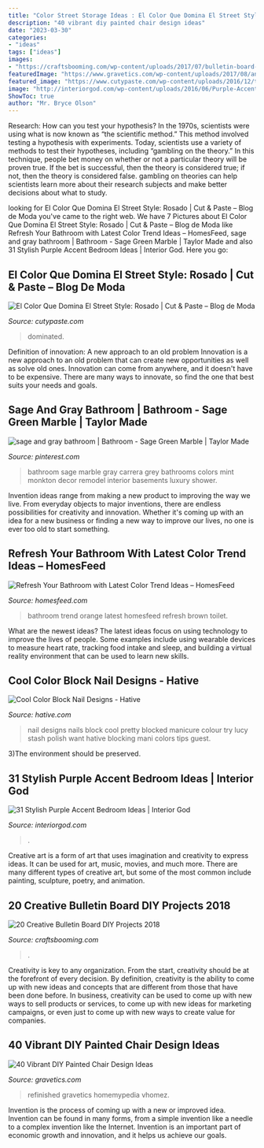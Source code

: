 ```yaml
---
title: "Color Street Storage Ideas : El Color Que Domina El Street Style: Rosado"
description: "40 vibrant diy painted chair design ideas"
date: "2023-03-30"
categories:
- "ideas"
tags: ["ideas"]
images:
- "https://craftsbooming.com/wp-content/uploads/2017/07/bulletin-board-diy/9-bulletin-board-diy-projects.jpg"
featuredImage: "https://www.gravetics.com/wp-content/uploads/2017/08/antique-chair.jpg"
featured_image: "https://www.cutypaste.com/wp-content/uploads/2016/12/the-color-that-dominated-the-street-style-scene-in-2016-1978620-1479263283.600x0c.jpg"
image: "http://interiorgod.com/wp-content/uploads/2016/06/Purple-Accent-Wall.jpg"
ShowToc: true
author: "Mr. Bryce Olson"
---
```



Research: How can you test your hypothesis?
In the 1970s, scientists were using what is now known as “the scientific method.” This method involved testing a hypothesis with experiments. Today, scientists use a variety of methods to test their hypotheses, including “gambling on the theory.” In this technique, people bet money on whether or not a particular theory will be proven true. If the bet is successful, then the theory is considered true; if not, then the theory is considered false. gambling on theories can help scientists learn more about their research subjects and make better decisions about what to study.

	

		
looking for El Color Que Domina El Street Style: Rosado | Cut &amp; Paste – Blog de Moda you've came to the right web. We have 7 Pictures about El Color Que Domina El Street Style: Rosado | Cut &amp; Paste – Blog de Moda like Refresh Your Bathroom with Latest Color Trend Ideas – HomesFeed, sage and gray bathroom | Bathroom - Sage Green Marble | Taylor Made and also 31 Stylish Purple Accent Bedroom Ideas | Interior God. Here you go:
		
    
## El Color Que Domina El Street Style: Rosado | Cut &amp; Paste – Blog De Moda

<img loading=lazy src="https://www.cutypaste.com/wp-content/uploads/2016/12/the-color-that-dominated-the-street-style-scene-in-2016-1978620-1479263283.600x0c.jpg" onerror="this.onerror=null;this.src='https://tse3.mm.bing.net/th?id=OIP.eG6jTVUiU9aZ89dKthriWQHaK_&amp;pid=15.1';" alt="El Color Que Domina El Street Style: Rosado | Cut &amp; Paste – Blog de Moda">

_Source: cutypaste.com_

>dominated. 

	

Definition of innovation: A new approach to an old problem
Innovation is a new approach to an old problem that can create new opportunities as well as solve old ones. Innovation can come from anywhere, and it doesn't have to be expensive. There are many ways to innovate, so find the one that best suits your needs and goals.

    
## Sage And Gray Bathroom | Bathroom - Sage Green Marble | Taylor Made

<img loading=lazy src="https://i.pinimg.com/736x/e8/a7/a1/e8a7a19a80360946236c0509ed0c1e8c.jpg" onerror="this.onerror=null;this.src='https://tse4.mm.bing.net/th?id=OIP.meX9o2F0yWUVfiSsXOp5tgHaLg&amp;pid=15.1';" alt="sage and gray bathroom | Bathroom - Sage Green Marble | Taylor Made">

_Source: pinterest.com_

>bathroom sage marble gray carrera grey bathrooms colors mint monkton decor remodel interior basements luxury shower. 

	

Invention ideas range from making a new product to improving the way we live. From everyday objects to major inventions, there are endless possibilities for creativity and innovation. Whether it's coming up with an idea for a new business or finding a new way to improve our lives, no one is ever too old to start something.

    
## Refresh Your Bathroom With Latest Color Trend Ideas – HomesFeed

<img loading=lazy src="https://homesfeed.com/wp-content/uploads/2015/12/gorgeous-orange-bathroom-color-trend-idea-with-white-toilet-seat-and-brown-towel-rack-and-tile-flooring.jpg" onerror="this.onerror=null;this.src='https://tse4.mm.bing.net/th?id=OIP.4P805aH_tuVSlcTP6rbqSgHaLE&amp;pid=15.1';" alt="Refresh Your Bathroom with Latest Color Trend Ideas – HomesFeed">

_Source: homesfeed.com_

>bathroom trend orange latest homesfeed refresh brown toilet. 

	

What are the newest ideas?
The latest ideas focus on using technology to improve the lives of people. Some examples include using wearable devices to measure heart rate, tracking food intake and sleep, and building a virtual reality environment that can be used to learn new skills.

    
## Cool Color Block Nail Designs - Hative

<img loading=lazy src="https://hative.com/wp-content/uploads/2014/11/color-block-nail-designs/9-color-block-nail-designs.jpg" onerror="this.onerror=null;this.src='https://tse4.mm.bing.net/th?id=OIP.YcCd4az02rKGJNTPTYhTfAHaHa&amp;pid=15.1';" alt="Cool Color Block Nail Designs - Hative">

_Source: hative.com_

>nail designs nails block cool pretty blocked manicure colour try lucy stash polish want hative blocking mani colors tips guest. 

	

3)The environment should be preserved. 

    
## 31 Stylish Purple Accent Bedroom Ideas | Interior God

<img loading=lazy src="http://interiorgod.com/wp-content/uploads/2016/06/Purple-Accent-Wall.jpg" onerror="this.onerror=null;this.src='https://tse1.mm.bing.net/th?id=OIP.9Y03lPl_00smFK7dEkPKHQHaJ4&amp;pid=15.1';" alt="31 Stylish Purple Accent Bedroom Ideas | Interior God">

_Source: interiorgod.com_

>. 

	

Creative art is a form of art that uses imagination and creativity to express ideas. It can be used for art, music, movies, and much more. There are many different types of creative art, but some of the most common include painting, sculpture, poetry, and animation.

    
## 20 Creative Bulletin Board DIY Projects 2018

<img loading=lazy src="https://craftsbooming.com/wp-content/uploads/2017/07/bulletin-board-diy/9-bulletin-board-diy-projects.jpg" onerror="this.onerror=null;this.src='https://tse3.mm.bing.net/th?id=OIP.yGNYsrFetpjsn7Qm3qgRGAHaMT&amp;pid=15.1';" alt="20 Creative Bulletin Board DIY Projects 2018">

_Source: craftsbooming.com_

>. 

	

Creativity is key to any organization. From the start, creativity should be at the forefront of every decision. By definition, creativity is the ability to come up with new ideas and concepts that are different from those that have been done before. In business, creativity can be used to come up with new ways to sell products or services, to come up with new ideas for marketing campaigns, or even just to come up with new ways to create value for companies.

    
## 40 Vibrant DIY Painted Chair Design Ideas

<img loading=lazy src="https://www.gravetics.com/wp-content/uploads/2017/08/antique-chair.jpg" onerror="this.onerror=null;this.src='https://tse3.mm.bing.net/th?id=OIP.kbwF7QJYMqQxUS2c2jpkCwHaJ4&amp;pid=15.1';" alt="40 Vibrant DIY Painted Chair Design Ideas">

_Source: gravetics.com_

>refinished gravetics homemypedia vhomez. 

	

Invention is the process of coming up with a new or improved idea. Invention can be found in many forms, from a simple invention like a needle to a complex invention like the Internet. Invention is an important part of economic growth and innovation, and it helps us achieve our goals.

